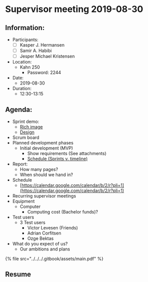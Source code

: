 # Supervisor meeting 2019-08-30

## Information:

* Participants:
  * [ ] Kasper J. Hermansen
  * [ ] Samir A. Habibi
  * [ ] Jesper Michael Kristensen
* Location:
  * Kahn 250
    * Password: 2244
* Date:
  * 2019-08-30
* Duration:
  * 12:30-13:15

## Agenda:

* Sprint demo:
  * [Rich image](https://photos.google.com/photo/AF1QipNBLecYUu_cZKX_k2QP0kQFRK-Kx7EL_xu4TkQ0)
  * [Design](https://www.figma.com/file/gPjP5SVtyQ1b9puskUQWGN/converge?node-id=15%3A2)
* Scrum board
* Planned development phases
  * Initial development \(MVP\)
    * Show requirements \(See attachments\)
    * [Schedule \(Sprints v. timeline\)](https://prod.teamgantt.com/gantt/schedule/?ids=1790284#&ids=1790284&user=&custom=&company=&hide_completed=false&date_filter=&color_filter=)
* Report:
  * How many pages?
  * When should we hand in?
* Schedule
  * [https://calendar.google.com/calendar/b/2/r?pli=1](https://calendar.google.com/calendar/b/2/r?pli=1)
* Recurring supervisor meetings
* Equipment
  * Computer
    * Computing cost \(Bachelor funds\)?
* Test users
  * 3 Test users
    * Victor Levesen \(Friends\)
    * Adrian Corfitsen
    * Ozge Bektas
* What do you expect of us?
  * Our ambitions and plans

{% file src="../../../.gitbook/assets/main.pdf" %}



## Resume





